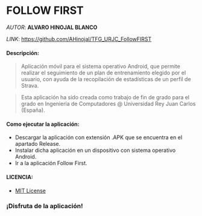 # FOLLOW FIRST

*AUTOR*: **ALVARO HINOJAL BLANCO**

*LINK*: https://github.com/AHinojal/TFG_URJC_FollowFIRST

#### Descripción:
> Aplicación móvil para el sistema operativo Android, que permite realizar el seguimiento de un plan de entrenamiento elegido por el usuario, con ayuda de la recopilación de estadísticas de un perfil de Strava.

> Esta aplicación ha sido creada como trabajo de fin de grado para el grado en Ingeniería de Computadores @ Universidad Rey Juan Carlos (España).

#### Como ejecutar la aplicación:

- Descargar la aplicación con extensión .APK que se encuentra en el apartado Release.
- Instalar dicha aplicación en un dispositivo con sistema operativo Android.
- Ir a la aplicación Follow First.

#### LICENCIA:
- [MIT License](https://github.com/AHinojal/TFG_URJC_FollowFIRST/blob/master/LICENSE.md) 

### ¡Disfruta de la aplicación!
